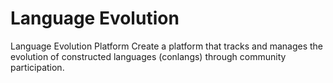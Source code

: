 # Language Evolution
 Language Evolution Platform Create a platform that tracks and manages the evolution of constructed languages (conlangs) through community participation.
